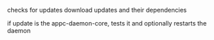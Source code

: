 checks for updates
download updates and their dependencies

if update is the appc-daemon-core, tests it and optionally restarts the daemon
